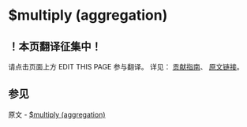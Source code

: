 # $multiply (aggregation)

## ！本页翻译征集中！

请点击页面上方 EDIT THIS PAGE 参与翻译。
详见：
[贡献指南]( https://github.com/JinMuInfo/MongoDB-Manual-zh/blob/master/CONTRIBUTING.md )、
[原文链接](  https://docs.mongodb.com/manual/reference/operator/aggregation/multiply/  )。

## 参见

原文 - [$multiply (aggregation)]( https://docs.mongodb.com/manual/reference/operator/aggregation/multiply/ )

